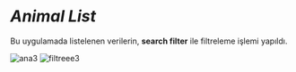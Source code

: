 # ***Animal List***

Bu uygulamada listelenen verilerin, **search filter** ile filtreleme işlemi yapıldı.


![ana3](https://user-images.githubusercontent.com/35347062/73105159-54e87f00-3f09-11ea-8313-510854f1dc7c.jpeg)
![filtreee3](https://user-images.githubusercontent.com/35347062/73105160-55811580-3f09-11ea-9871-ee46d804d2b8.jpeg)
